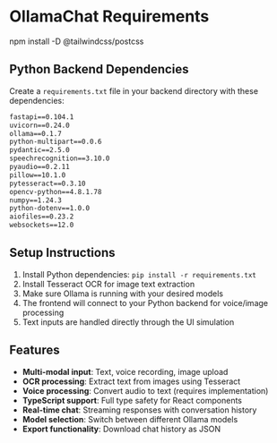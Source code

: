# OllamaChat Requirements

npm install -D @tailwindcss/postcss

## Python Backend Dependencies

Create a `requirements.txt` file in your backend directory with these dependencies:

```txt
fastapi==0.104.1
uvicorn==0.24.0
ollama==0.1.7
python-multipart==0.0.6
pydantic==2.5.0
speechrecognition==3.10.0
pyaudio==0.2.11
pillow==10.1.0
pytesseract==0.3.10
opencv-python==4.8.1.78
numpy==1.24.3
python-dotenv==1.0.0
aiofiles==0.23.2
websockets==12.0
```

## Setup Instructions

1. Install Python dependencies: `pip install -r requirements.txt`
2. Install Tesseract OCR for image text extraction
3. Make sure Ollama is running with your desired models
4. The frontend will connect to your Python backend for voice/image processing
5. Text inputs are handled directly through the UI simulation

## Features

- **Multi-modal input**: Text, voice recording, image upload
- **OCR processing**: Extract text from images using Tesseract
- **Voice processing**: Convert audio to text (requires implementation)
- **TypeScript support**: Full type safety for React components
- **Real-time chat**: Streaming responses with conversation history
- **Model selection**: Switch between different Ollama models
- **Export functionality**: Download chat history as JSON